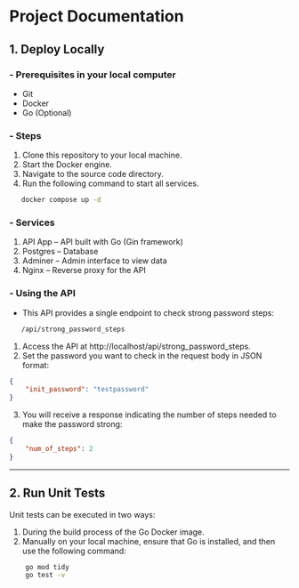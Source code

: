 # Project Documentation

## 1. Deploy Locally

### - Prerequisites in your local computer
- Git
- Docker
- Go (Optional)

### - Steps
1. Clone this repository to your local machine.
2. Start the Docker engine.
3. Navigate to the source code directory.
4. Run the following command to start all services.
```bash
   docker compose up -d
```

### - Services
1. API App – API built with Go (Gin framework)
2. Postgres – Database
3. Adminer – Admin interface to view data
4. Nginx – Reverse proxy for the API

### - Using the API
- This API provides a single endpoint to check strong password steps:
```bash
   /api/strong_password_steps
```

1. Access the API at http://localhost/api/strong_password_steps.
2. Set the password you want to check in the request body in JSON format:
```json
{
    "init_password": "testpassword"
}
```
3. You will receive a response indicating the number of steps needed to make the password strong:
```json
{
    "num_of_steps": 2
}
```

---

## 2. Run Unit Tests
Unit tests can be executed in two ways:

1. During the build process of the Go Docker image.
2. Manually on your local machine, ensure that Go is installed, and then use the following command:
```bash
    go mod tidy
    go test -v
```